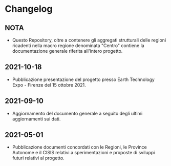 # Changelog

## NOTA

- Questo Repository, oltre a contenere gli aggregati strutturali delle regioni ricadenti nella macro regione denominata "Centro" contiene la documentazione
  generale riferita all'intero progetto.

## 2021-10-18

- Pubblicazione presentazione del progetto presso Earth Technology Expo - Firenze del 15 ottobre 2021.

## 2021-09-10

- Aggiornamento del documento generale a seguito degli ultimi aggiornamenti sui dati.

## 2021-05-01

- Pubblicazione documenti concordati con le Regioni, le Province Autonome e il CISIS relativi a sperimentazioni e proposte di sviluppi futuri relativi al progetto.


